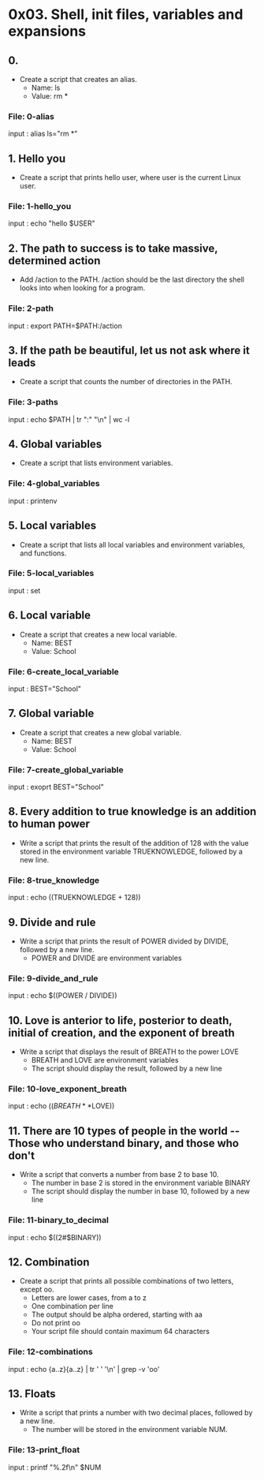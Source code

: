 # 0x03. Shell, init files, variables and expansions
## 0. <o>
* Create a script that creates an alias.
  * Name: ls
  * Value: rm *
### File: 0-alias
input : alias ls="rm *"
## 1. Hello you
* Create a script that prints hello user, where user is the current Linux user.
### File: 1-hello_you
input : echo "hello $USER"
## 2. The path to success is to take massive, determined action
* Add /action to the PATH. /action should be the last directory the shell looks into when looking for a program.
### File: 2-path
input : export PATH=$PATH:/action
## 3. If the path be beautiful, let us not ask where it leads
* Create a script that counts the number of directories in the PATH.
### File: 3-paths
input : echo $PATH | tr ":" "\n" | wc -l
## 4. Global variables
* Create a script that lists environment variables.
### File: 4-global_variables
input : printenv
## 5. Local variables
* Create a script that lists all local variables and environment variables, and functions.
### File: 5-local_variables
input : set
## 6. Local variable
* Create a script that creates a new local variable.
  * Name: BEST
  * Value: School
### File: 6-create_local_variable
input : BEST="School"
## 7. Global variable
* Create a script that creates a new global variable.
  * Name: BEST
  * Value: School
### File: 7-create_global_variable
input : exoprt BEST="School"
## 8. Every addition to true knowledge is an addition to human power
* Write a script that prints the result of the addition of 128 with the value stored in the environment variable TRUEKNOWLEDGE, followed by a new line.
### File: 8-true_knowledge
input : echo $(($TRUEKNOWLEDGE + 128))
## 9. Divide and rule
* Write a script that prints the result of POWER divided by DIVIDE, followed by a new line. 
  * POWER and DIVIDE are environment variables
### File: 9-divide_and_rule
input : echo $((POWER / DIVIDE))
## 10. Love is anterior to life, posterior to death, initial of creation, and the exponent of breath
* Write a script that displays the result of BREATH to the power LOVE
  * BREATH and LOVE are environment variables
  * The script should display the result, followed by a new line
### File: 10-love_exponent_breath
input : echo $((BREATH**$LOVE))
## 11. There are 10 types of people in the world -- Those who understand binary, and those who don't
* Write a script that converts a number from base 2 to base 10.
  * The number in base 2 is stored in the environment variable BINARY
  * The script should display the number in base 10, followed by a new line
### File: 11-binary_to_decimal
input : echo $((2#$BINARY))
## 12. Combination
* Create a script that prints all possible combinations of two letters, except oo.
  * Letters are lower cases, from a to z
  * One combination per line
  * The output should be alpha ordered, starting with aa
  * Do not print oo
  * Your script file should contain maximum 64 characters
### File: 12-combinations
input : echo {a..z}{a..z} | tr ' ' '\n' | grep -v 'oo'
## 13. Floats
* Write a script that prints a number with two decimal places, followed by a new line.
  * The number will be stored in the environment variable NUM.
### File: 13-print_float
input : printf "%.2f\n" $NUM

